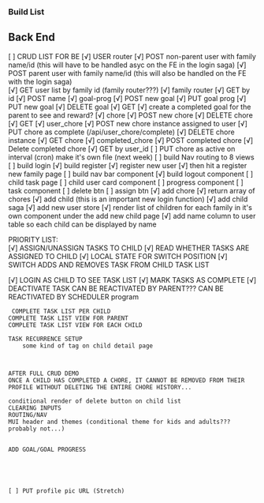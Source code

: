 ### Build List

## Back End
[ ] CRUD LIST FOR BE
    [√] USER router
       [√] POST non-parent user with family name/id (this will have to be handled asyc on the FE in the login saga)
       [√] POST parent user with family name/id (this will also be handled on the FE with the login saga)     
       [√] GET user list by family id (family router???)
    [√] family router
        [√] GET by id
        [√] POST name
        <!-- how do I assign that family ID when registering??? -->
    [√] goal-prog
        [√] POST new goal
        [√] PUT goal prog
        [√] PUT new goal
        [√] DELETE goal
        [√] GET
    [√] create a completed goal for the parent to see and reward?
    [√] chore
        [√] POST new chore
        [√] DELETE chore
        [√] GET
    [√] user_chore
        [√] POST new chore instance assigned to user
        [√] PUT chore as complete (/api/user_chore/complete)
        [√] DELETE chore instance
        [√] GET chore
    [√] completed_chore
        [√] POST completed chore
        [√] Delete completed chore
        [√] GET by user_id
    [ ] PUT chore as active on interval (cron) make it's own file (next week)
    [ ] build Nav routing to 8 views
    [ ] build login
    [√] build register 
            [√] register new user
            [√] then hit a register new family page
    [ ] build nav bar component
    [√] build logout component
    [ ] child task page
        [ ] child user card component
            [ ] progress component 
        [ ] task component
            [ ] delete btn
            [ ] assign btn
    [√] add chore
    [√] return array of chores
        [√] add child (this is an important new login function)
        [√] add child saga
        [√] add new user store
        [√] render list of children for each family in it's own component under the add new child page
        [√] add name column to user table so each child can be displayed by name


PRIORITY LIST:    
   [√] ASSIGN/UNASSIGN TASKS TO CHILD
   [√] READ WHETHER TASKS ARE ASSIGNED TO CHILD
   [√] LOCAL STATE FOR SWITCH POSITION
   [√]   SWITCH ADDS AND REMOVES TASK FROM CHILD TASK LIST

        
   [√] LOGIN AS CHILD TO SEE TASK LIST
   [√] MARK TASKS AS COMPLETE
   [√]     DEACTIVATE TASK
        CAN BE REACTIVATED BY PARENT???
        CAN BE REACTIVATED BY SCHEDULER program

     COMPLETE TASK LIST PER CHILD
    COMPLETE TASK LIST VIEW FOR PARENT
    COMPLETE TASK LIST VIEW FOR EACH CHILD

    TASK RECURRENCE SETUP
        some kind of tag on child detail page
        


    AFTER FULL CRUD DEMO
    ONCE A CHILD HAS COMPLETED A CHORE, IT CANNOT BE REMOVED FROM THEIR PROFILE WITHOUT DELETING THE ENTIRE CHORE HISTORY...

    conditional render of delete button on child list
    CLEARING INPUTS
    ROUTING/NAV
    MUI header and themes (conditional theme for kids and adults??? probably not...)


    ADD GOAL/GOAL PROGRESS
    




    [ ] PUT profile pic URL (Stretch)
